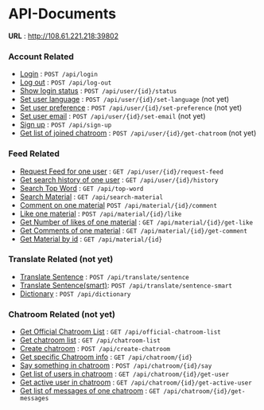 # API-Documents

**URL** : http://108.61.221.218:39802

### Account Related

* [Login](api/login.md) : `POST /api/login`
* [Log out](api/log-out.md) : `POST /api/log-out`
* [Show login status](api/user/{id}/status.md) : `POST /api/user/{id}/status`
* [Set user language](api/user/{id}/set-language.md) : `POST /api/user/{id}/set-language` (not yet)
* [Set user preference](user/{id}/set-preference.md) : `POST /api/user/{id}/set-preference` (not yet)
* [Set user email](user/{id}/set-email.md) : `POST /api/user/{id}/set-email` (not yet)
* [Sign up](api/sign-up.md) : `POST /api/sign-up`
* [Get list of joined chatroom](api/user/{id}/get-chatroom.md) : `POST /api/user/{id}/get-chatroom` (not yet)

### Feed Related

* [Request Feed for one user](api/user/{id}/request-feed.md) : `GET /api/user/{id}/request-feed`
* [Get search history of one user](api/user/{id}/history.md) : `GET /api/user/{id}/history`
* [Search Top Word](api/top-word.md) : `GET /api/top-word`
* [Search Material](api/search-material.md) : `GET /api/search-material`
* [Comment on one material](api/material/{id}/comment.md) `POST /api/material/{id}/comment`
* [Like one material](api/material/{id}/like.md) : `POST /api/material/{id}/like`
* [Get Number of likes of one material](api/material/{id}/get-like.md) : `GET /api/material/{id}/get-like`
* [Get Comments of one material](api/material/{id}/get-comment.md) : `GET /api/material/{id}/get-comment`
* [Get Material by id](api/material/{id}.md) : `GET /api/material/{id}`

### Translate Related (not yet)

* [Translate Sentence](api/translate/sentence.md) : `POST /api/translate/sentence`
* [Translate Sentence(smart)](api/translate/sentence-smart.md): `POST /api/translate/sentence-smart`
* [Dictionary](api/dictionary.md) : `POST /api/dictionary`

### Chatroom Related (not yet)

* [Get Official Chatroom List](api/official-chatroom-list.md) : `GET /api/official-chatroom-list`
* [Get chatroom list](api/chatroom-list.md) : `GET /api/chatroom-list`
* [Create chatroom](api/create-chatroom.md) : `POST /api/create-chatroom`
* [Get specific Chatroom info](api/chatroom/{id}) : `GET /api/chatroom/{id}`
* [Say something in chatroom](api/chatroom/{id}/say.md) : `POST /api/chatroom/{id}/say`
* [Get list of users in chatroom](api/chatroom/{id}/get-user.md) : `GET /api/chatroom/{id}/get-user`
* [Get active user in chatroom](api/chatroom/{id}/get-active-user.md) : `GET /api/chatroom/{id}/get-active-user`
* [Get list of messages of one chatroom](api/chatrooom/{id}/get-messages) : `GET /api/chatroom/{id}/get-messages`